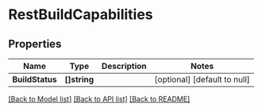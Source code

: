 # RestBuildCapabilities

## Properties
Name | Type | Description | Notes
------------ | ------------- | ------------- | -------------
**BuildStatus** | **[]string** |  | [optional] [default to null]

[[Back to Model list]](../README.md#documentation-for-models) [[Back to API list]](../README.md#documentation-for-api-endpoints) [[Back to README]](../README.md)

